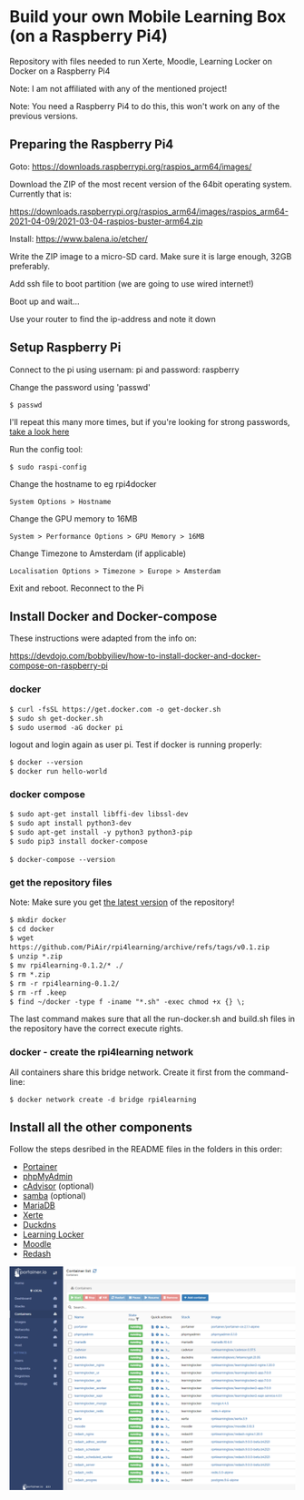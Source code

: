 # Build your own Mobile Learning Box (on a Raspberry Pi4)
Repository with files needed to run Xerte, Moodle, Learning Locker on Docker on a Raspberry Pi4

Note: I am not affiliated with any of the mentioned project!

Note: You need a Raspberry Pi4 to do this, this won't work on any of the previous versions.

## Preparing the Raspberry Pi4
Goto: https://downloads.raspberrypi.org/raspios_arm64/images/

Download the ZIP of the most recent version of the 64bit operating system. Currently that is:

https://downloads.raspberrypi.org/raspios_arm64/images/raspios_arm64-2021-04-09/2021-03-04-raspios-buster-arm64.zip

Install: https://www.balena.io/etcher/

Write the ZIP image to a micro-SD card. Make sure it is large enough, 32GB preferably.

Add ssh file to boot partition (we are going to use wired internet!)

Boot up and wait...

Use your router to find the ip-address and note it down

## Setup Raspberry Pi

Connect to the pi using usernam: pi and password: raspberry

Change the password using 'passwd'
```
$ passwd
```
I'll repeat this many more times, but if you're looking for strong passwords, [take a look here](https://passwordsgenerator.net/)

Run the config tool:
```
$ sudo raspi-config
```

Change the hostname to eg rpi4docker
```
System Options > Hostname
```
Change the GPU memory to 16MB	
```
System > Performance Options > GPU Memory > 16MB
```
Change Timezone to Amsterdam (if applicable)
```
Localisation Options > Timezone > Europe > Amsterdam
```

Exit and reboot. Reconnect to the Pi

## Install Docker and Docker-compose

These instructions were adapted from the info on:

https://devdojo.com/bobbyiliev/how-to-install-docker-and-docker-compose-on-raspberry-pi

### docker
```
$ curl -fsSL https://get.docker.com -o get-docker.sh
$ sudo sh get-docker.sh
$ sudo usermod -aG docker pi
```
logout and login again as user pi. Test if docker is running properly:
```
$ docker --version
$ docker run hello-world
```
### docker compose
```
$ sudo apt-get install libffi-dev libssl-dev
$ sudo apt install python3-dev
$ sudo apt-get install -y python3 python3-pip
$ sudo pip3 install docker-compose

$ docker-compose --version
```
### get the repository files
Note: Make sure you get [the latest version](https://github.com/PiAir/rpi4learning/releases) of the repository!
```
$ mkdir docker
$ cd docker
$ wget https://github.com/PiAir/rpi4learning/archive/refs/tags/v0.1.zip
$ unzip *.zip
$ mv rpi4learning-0.1.2/* ./
$ rm *.zip
$ rm -r rpi4learning-0.1.2/
$ rm -rf .keep
$ find ~/docker -type f -iname "*.sh" -exec chmod +x {} \;
```
The last command makes sure that all the run-docker.sh and build.sh files in the repository have the correct execute rights.

### docker - create the rpi4learning network
All containers share this bridge network. Create it first from the command-line:
```
$ docker network create -d bridge rpi4learning
```
## Install all the other components
Follow the steps desribed in the README files in the folders in this order:

- [Portainer](portainer/README.md)
- [phpMyAdmin](phpmyadmin/README.md)
- [cAdvisor](cadvisor/README.md) (optional)
- [samba](samba/README.md) (optional)
- [MariaDB](mariadb/README.md)
- [Xerte](xerte/README.md)
- [Duckdns](duckdns/README.md)
- [Learning Locker](learninglocker/README.md)
- [Moodle](moodle/README.md)
- [Redash](redash9/README.md)


![The final result in Portainer](https://raw.githubusercontent.com/PiAir/rpi4learning/main/resources/images/Containerlist_Rpi4.png)
